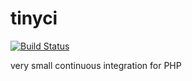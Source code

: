 tinyci
======

[![Build Status](https://travis-ci.org/okinaka/tinyci.png?branch=master)](https://travis-ci.org/okinaka/tinyci)

very small continuous integration for PHP

